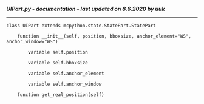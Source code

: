 ***UIPart.py - documentation - last updated on 8.6.2020 by uuk***
___

    class UIPart extends mcpython.state.StatePart.StatePart

        function __init__(self, position, bboxsize, anchor_element="WS", anchor_window="WS")

            variable self.position

            variable self.bboxsize

            variable self.anchor_element

            variable self.anchor_window

        function get_real_position(self)